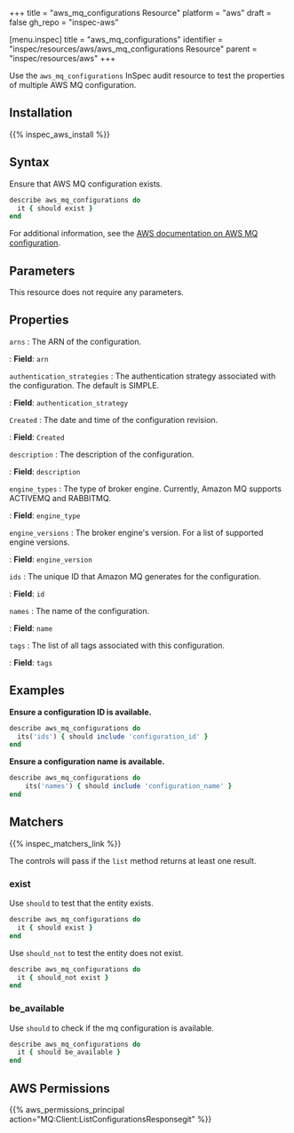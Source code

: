 +++
title = "aws_mq_configurations Resource"
platform = "aws"
draft = false
gh_repo = "inspec-aws"

[menu.inspec]
title = "aws_mq_configurations"
identifier = "inspec/resources/aws/aws_mq_configurations Resource"
parent = "inspec/resources/aws"
+++

Use the `aws_mq_configurations` InSpec audit resource to test the properties of multiple AWS MQ configuration.

## Installation

{{% inspec_aws_install %}}

## Syntax

Ensure that AWS MQ configuration exists.

```ruby
describe aws_mq_configurations do
  it { should exist }
end
```

For additional information, see the [AWS documentation on AWS MQ configuration](https://docs.aws.amazon.com/AWSCloudFormation/latest/UserGuide/aws-resource-amazonmq-configuration.html).

## Parameters

This resource does not require any parameters.

## Properties

`arns`
: The ARN of the configuration.

: **Field**: `arn`

`authentication_strategies`
: The authentication strategy associated with the configuration. The default is SIMPLE.

: **Field**: `authentication_strategy`

`Created`
: The date and time of the configuration revision.

: **Field**: `Created`

`description`
: The description of the configuration.

: **Field**: `description`

`engine_types`
: The type of broker engine. Currently, Amazon MQ supports ACTIVEMQ and RABBITMQ.

: **Field**: `engine_type`

`engine_versions`
: The broker engine's version. For a list of supported engine versions.

: **Field**: `engine_version`

`ids`
: The unique ID that Amazon MQ generates for the configuration.

: **Field**: `id`

`names`
: The name of the configuration.

: **Field**: `name`

`tags`
: The list of all tags associated with this configuration.

: **Field**: `tags`

## Examples

**Ensure a configuration ID is available.**

```ruby
describe aws_mq_configurations do
  its('ids') { should include 'configuration_id' }
end
```

**Ensure a configuration name is available.**

```ruby
describe aws_mq_configurations do
    its('names') { should include 'configuration_name' }
end
```

## Matchers

{{% inspec_matchers_link %}}

The controls will pass if the `list` method returns at least one result.

### exist

Use `should` to test that the entity exists.

```ruby
describe aws_mq_configurations do
  it { should exist }
end
```

Use `should_not` to test the entity does not exist.

```ruby
describe aws_mq_configurations do
  it { should_not exist }
end
```

### be_available

Use `should` to check if the mq configuration is available.

```ruby
describe aws_mq_configurations do
  it { should be_available }
end
```

## AWS Permissions

{{% aws_permissions_principal action="MQ:Client:ListConfigurationsResponsegit" %}}
